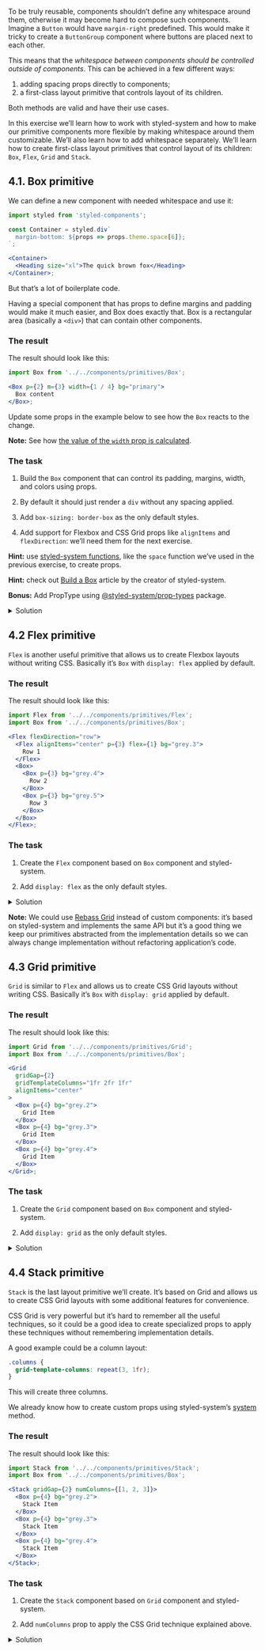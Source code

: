 To be truly reusable, components shouldn’t define any whitespace around them, otherwise it may become hard to compose such components. Imagine a `Button` would have `margin-right` predefined. This would make it tricky to create a `ButtonGroup` component where buttons are placed next to each other.

This means that the _whitespace between components should be controlled outside of components_. This can be achieved in a few different ways:

1. adding spacing props directly to components;
2. a first-class layout primitive that controls layout of its children.

Both methods are valid and have their use cases.

In this exercise we’ll learn how to work with styled-system and how to make our primitive components more flexible by making whitespace around them customizable. We’ll also learn how to add whitespace separately. We’ll learn how to create first-class layout primitives that control layout of its children: `Box`, `Flex`, `Grid` and `Stack`.

## 4.1. Box primitive

We can define a new component with needed whitespace and use it:

```jsx static
import styled from 'styled-components';

const Container = styled.div`
  margin-bottom: ${props => props.theme.space[6]};
`;

<Container>
  <Heading size="xl">The quick brown fox</Heading>
</Container>;
```

But that’s a lot of boilerplate code.

Having a special component that has props to define margins and padding would make it much easier, and Box does exactly that. Box is a rectangular area (basically a `<div>`) that can contain other components.

### The result

The result should look like this:

```jsx
import Box from '../../components/primitives/Box';

<Box p={2} m={3} width={1 / 4} bg="primary">
  Box content
</Box>;
```

Update some props in the example below to see how the `Box` reacts to the change.

**Note:** See how [the value of the `width` prop is calculated](https://styled-system.com/api#layout).

### The task

1. Build the `Box` component that can control its padding, margins, width, and colors using props.

2. By default it should just render a `div` without any spacing applied.

3. Add `box-sizing: border-box` as the only default styles.

4. Add support for Flexbox and CSS Grid props like `alignItems` and `flexDirection`: we’ll need them for the next exercise.

**Hint:** use [styled-system functions](https://styled-system.com/api), like the `space` function we’ve used in the previous exercise, to create props.

**Hint:** check out [Build a Box](https://styled-system.com/guides/build-a-box/) article by the creator of styled-system.

**Bonus:** Add PropType using [@styled-system/prop-types](https://github.com/styled-system/styled-system/tree/master/packages/prop-types) package.

<details>
 <summary>Solution</summary>

```js {"file": "./final/Box.js", "static": true}
```

</details>

## 4.2 Flex primitive

`Flex` is another useful primitive that allows us to create Flexbox layouts without writing CSS. Basically it’s `Box` with `display: flex` applied by default.

### The result

The result should look like this:

```jsx
import Flex from '../../components/primitives/Flex';
import Box from '../../components/primitives/Box';

<Flex flexDirection="row">
  <Flex alignItems="center" p={3} flex={1} bg="grey.3">
    Row 1
  </Flex>
  <Box>
    <Box p={3} bg="grey.4">
      Row 2
    </Box>
    <Box p={3} bg="grey.5">
      Row 3
    </Box>
  </Box>
</Flex>;
```

### The task

1. Create the `Flex` component based on `Box` component and styled-system.

2. Add `display: flex` as the only default styles.

<details>
 <summary>Solution</summary>

```js {"file": "./final/Flex.js", "static": true}
```

</details>

**Note:** We could use [Rebass Grid](https://rebassjs.org/grid/) instead of custom components: it’s based on styled-system and implements the same API but it’s a good thing we keep our primitives abstracted from the implementation details so we can always change implementation without refactoring application’s code.

## 4.3 Grid primitive

`Grid` is similar to `Flex` and allows us to create CSS Grid layouts without writing CSS. Basically it’s `Box` with `display: grid` applied by default.

### The result

The result should look like this:

```jsx
import Grid from '../../components/primitives/Grid';
import Box from '../../components/primitives/Box';

<Grid
  gridGap={2}
  gridTemplateColumns="1fr 2fr 1fr"
  alignItems="center"
>
  <Box p={4} bg="grey.2">
    Grid Item
  </Box>
  <Box p={4} bg="grey.3">
    Grid Item
  </Box>
  <Box p={4} bg="grey.4">
    Grid Item
  </Box>
</Grid>;
```

### The task

1. Create the `Grid` component based on `Box` component and styled-system.

2. Add `display: grid` as the only default styles.

<details>
 <summary>Solution</summary>

```js {"file": "./final/Grid.js", "static": true}
```

</details>

## 4.4 Stack primitive

`Stack` is the last layout primitive we’ll create. It’s based on Grid and allows us to create CSS Grid layouts with some additional features for convenience.

CSS Grid is very powerful but it’s hard to remember all the useful techniques, so it could be a good idea to create specialized props to apply these techniques without remembering implementation details.

A good example could be a column layout:

```css
.columns {
  grid-template-columns: repeat(3, 1fr);
}
```

This will create three columns.

We already know how to create custom props using styled-system’s [system](https://styled-system.com/api#system) method.

### The result

The result should look like this:

```jsx
import Stack from '../../components/primitives/Stack';
import Box from '../../components/primitives/Box';

<Stack gridGap={2} numColumns={[1, 2, 3]}>
  <Box p={4} bg="grey.2">
    Stack Item
  </Box>
  <Box p={4} bg="grey.3">
    Stack Item
  </Box>
  <Box p={4} bg="grey.4">
    Stack Item
  </Box>
</Stack>;
```

### The task

1. Create the `Stack` component based on `Grid` component and styled-system.

2. Add `numColumns` prop to apply the CSS Grid technique explained above.

<details>
 <summary>Solution</summary>

```js {"file": "./final/Stack.js", "static": true}
```

</details>
